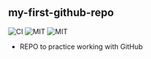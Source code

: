 ## my-first-github-repo ##

![CI](https://github.com/tepli/my-first-github-repo/workflows/CI/badge.svg?branch=master)
![MIT](https://img.shields.io/badge/License-MIT-blue.svg)
![MIT](https://img.shields.io/badge1/License-1MIT-blue1.svg)

* REPO to practice working with GitHub
